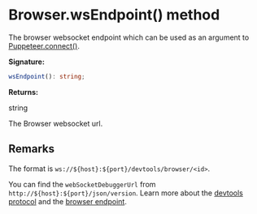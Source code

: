 # Browser.wsEndpoint() method

The browser websocket endpoint which can be used as an argument to [Puppeteer.connect()](./puppeteer.puppeteer.connect.md).

**Signature:**

```typescript
wsEndpoint(): string;
```

**Returns:**

string

The Browser websocket url.

## Remarks

The format is `ws://${host}:${port}/devtools/browser/<id>`.

You can find the `webSocketDebuggerUrl` from `http://${host}:${port}/json/version`. Learn more about the [devtools protocol](https://chromedevtools.github.io/devtools-protocol) and the [browser endpoint](https://chromedevtools.github.io/devtools-protocol/#how-do-i-access-the-browser-target).
